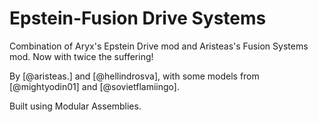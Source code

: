 Epstein-Fusion Drive Systems
============================

Combination of Aryx's Epstein Drive mod and Aristeas's Fusion Systems mod.
Now with twice the suffering!


By [@aristeas.] and [@hellindrosva], with some models from [@mightyodin01] and [@sovietflamiingo].

Built using Modular Assemblies.

